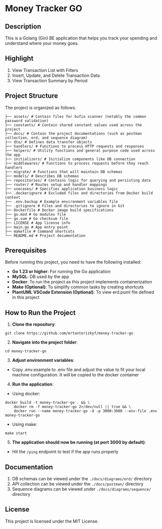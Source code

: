 # Money Tracker GO

## Description

This is a Golang (Gin) BE application that helps you track your spending and understand where your money goes.

## Highlight

1. View Transaction List with Filters
2. Insert, Update, and Delete Transaction Data
3. View Transaction Summary by Period

## Project Structure

The project is organized as follows:

```
├── assets/ # Contain files for bufio scanner (notably the common password validation)
├── constants/ # Contain shared constant values used across the project
├── docs/ # Contain the project documentations (such as postman collection, erd, and sequence diagram)
├── dto/ # Defines data transfer objects
├── handlers/ # Functions to process HTTP requests and responses
├── helpers/ # Utility functions and general purpose code used across the app
├── initializers/ # Initialize components like DB connection
├── middlewares/ # Functions to process requests before they reach handlers
├── migrate/ # Functions that will maintain DB schemas
├── models/ # Describes DB schemas
├── repositories/ # Contains logic for querying and persisting data
├── router/ # Routes setup and handler mappings
├── usecases/ # Specifies application business logic
├── .dockerignore # Excluded files and directories from Docker build context
├── .env.backup # Example environment variables file
├── .gitignore # Files and directories to ignore in Git
├── Dockerfile # Docker image build specifications
├── go.mod # Go modules file
├── go.sum # Go checksum file
├── LICENSE # App license info
├── main.go # App entry point
├── makefile # Command shortcuts
└── README.md # Project documentation
```

## Prerequisites

Before running this project, you need to have the following installed:

- **Go 1.23 or higher**: For running the Go application
- **MySQL**: DB used by the app
- **Docker**: To run the project as this project implements containerization
- **Make (Optional)**: To simplify common tasks by creating shortcuts
- **PlantUML VSCode Extension (Optional)**: To view erd.puml file defined in this project

## How to Run the Project

1. **Clone the repository**:

```
git clone https://github.com/ertantorizkyf/money-tracker-go
```

2. **Navigate into the project folder**:

```
cd money-tracker-go
```

3. **Adjust environment variables**:

- Copy .env.example to .env file and adjust the value to fit your local machine configuration. It will be copied to the docker container

4. **Run the application**:

- Using docker:

```
docker build -t money-tracker-go . && \
	docker rm -f money-tracker-go 2>/dev/null || true && \
	docker run --name money-tracker-go -d -p 3000:3000 --env-file .env money-tracker-go
```

- Using make:

```
make start
```

5. **The application should now be running (at port 3000 by default)**:

- Hit the `/ping` endpoint to test if the app runs properly

## Documentation

1. DB schemas can be viewed under the `./docs/diagrams/erd/` directory
2. API collection can be viewed under the `./docs/postman/` directory
3. Sequence diagrams can be viewed under `./docs/diagrams/sequence/` directory

## License

This project is licensed under the MIT License.
